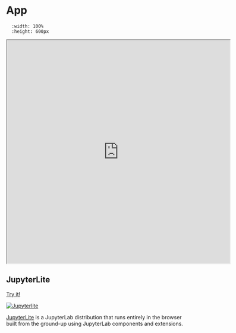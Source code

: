 # App

```{jupyterlite}
  :width: 100%
  :height: 600px
```

<iframe src='https://itk-viewer-bootstrap-ui.readthedocs.io/en/latest/_static/lab/index.html' title='whatever' width='600' height='600'></iframe>


## JupyterLite

<a href="../../_static/lab/index.html">
Try it!

![Jupyterlite](https://jupyterlite.rtfd.io/en/latest/_static/badge.svg)
</a>

[JupyterLite](https://jupyterlite.readthedocs.io/en/latest/) is a JupyterLab distribution that runs entirely in the browser built from the ground-up using JupyterLab components and extensions.


